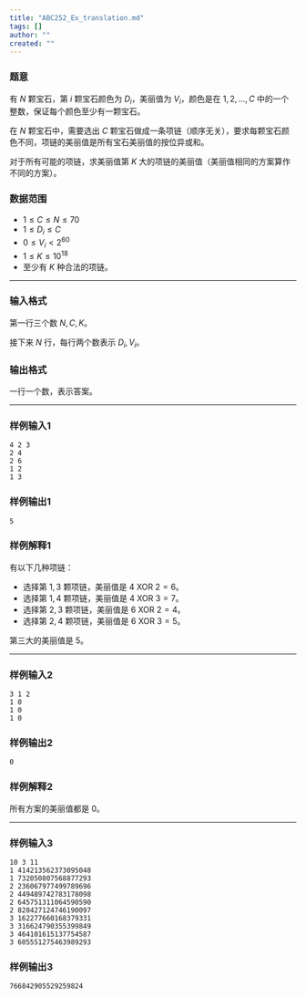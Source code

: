 ```yaml
---
title: "ABC252_Ex_translation.md"
tags: []
author: ""
created: ""
---
```


### 题意 

有 $N$ 颗宝石，第 $i$ 颗宝石颜色为 $D_i$，美丽值为 $V_i$，颜色是在 $1,2,...,C$ 中的一个整数，保证每个颜色至少有一颗宝石。

在 $N$ 颗宝石中，需要选出 $C$ 颗宝石做成一条项链（顺序无关），要求每颗宝石颜色不同，项链的美丽值是所有宝石美丽值的按位异或和。

对于所有可能的项链，求美丽值第 $K$ 大的项链的美丽值（美丽值相同的方案算作不同的方案）。

### 数据范围

- $1\le C\le N\le 70$
- $1\le D_i\le C$
- $0\le V_i < 2^{60}$
- $1\le K\le 10^{18}$
- 至少有 $K$ 种合法的项链。

---

### 输入格式

第一行三个数 $N,C,K$。

接下来 $N$ 行，每行两个数表示 $D_i,V_i$。

### 输出格式

一行一个数，表示答案。

---

### 样例输入1

```
4 2 3
2 4
2 6
1 2
1 3
```

### 样例输出1

```
5
```

### 样例解释1

有以下几种项链：

- 选择第 $1,3$ 颗项链，美丽值是 $4\  \text{XOR}\ 2=6$。
- 选择第 $1,4$ 颗项链，美丽值是 $4\  \text{XOR}\ 3=7$。
- 选择第 $2,3$ 颗项链，美丽值是 $6\  \text{XOR}\ 2=4$。
- 选择第 $2,4$ 颗项链，美丽值是 $6\  \text{XOR}\ 3=5$。

第三大的美丽值是 $5$。

---

### 样例输入2

```
3 1 2
1 0
1 0
1 0
```

### 样例输出2

```
0
```

### 样例解释2

所有方案的美丽值都是 $0$。

---

### 样例输入3

```
10 3 11
1 414213562373095048
1 732050807568877293
2 236067977499789696
2 449489742783178098
2 645751311064590590
2 828427124746190097
3 162277660168379331
3 316624790355399849
3 464101615137754587
3 605551275463989293
```

### 样例输出3

```
766842905529259824
```

